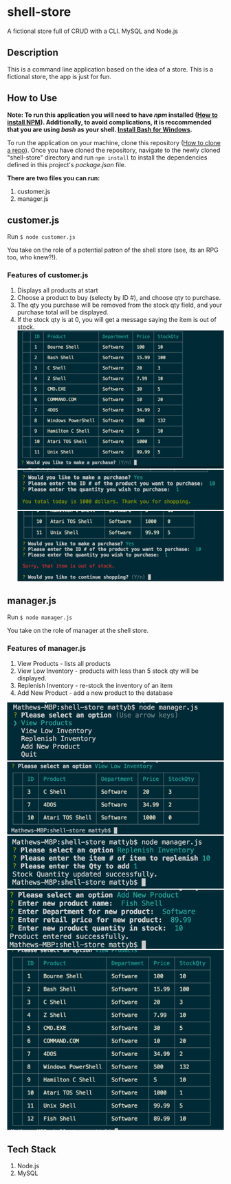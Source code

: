 # shell-store
A fictional store full of CRUD with a CLI. MySQL and Node.js

## Description
This is a command line application based on the idea of a store. This is a fictional store, the app is just for fun. 

## How to Use
**Note: To run this application you will need to have *npm* installed ([How to install NPM](https://docs.npmjs.com/downloading-and-installing-node-js-and-npm)). Additionally, to avoid complications, it is reccommended that you are using *bash* as your shell. [Install Bash for Windows](https://www.windowscentral.com/how-install-bash-shell-command-line-windows-10).**

To run the application on your machine, clone this repository ([How to clone a repo](https://help.github.com/articles/cloning-a-repository/)). Once you have cloned the repository, navigate to the newly cloned "shell-store" directory and run ```npm install``` to install the dependencies defined in this project's *package.json* file. 

**There are two files you can run:**
1. customer.js
2. manager.js

## customer.js 
Run ```$ node customer.js```

You take on the role of a potential patron of the shell store (see, its an RPG too, who knew?!). 
### Features of customer.js
1. Displays all products at start
2. Choose a product to buy (selecty by ID #), and choose qty to purchase.
3. The qty you purchase will be removed from the stock qty field, and your purchase total will be displayed.
4. If the stock qty is at 0, you will get a message saying the item is out of stock.
![demo-of-program](demo-imgs/customer1.png)
![demo-of-program](demo-imgs/customer2.png)
![demo-of-program](demo-imgs/customer3.png)

## manager.js
Run ```$ node manager.js```

You take on the role of manager at the shell store. 
### Features of manager.js
1. View Products - lists all products
2. View Low Inventory - products with less than 5 stock qty will be displayed.
3. Replenish Inventory - re-stock the inventory of an item
4. Add New Product - add a new product to the database

![demo-of-program](demo-imgs/manager1.png)
![demo-of-program](demo-imgs/manager2.png)
![demo-of-program](demo-imgs/manager3.png)
![demo-of-program](demo-imgs/manager4.png)
![demo-of-program](demo-imgs/manager5.png)


## Tech Stack
1. Node.js
2. MySQL
